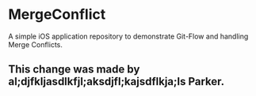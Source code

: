# MergeConflict
A simple iOS application repository to demonstrate Git-Flow and handling Merge Conflicts.
## This change was made by al;djfkljasdlkfjl;aksdjfl;kajsdflkja;ls Parker.


